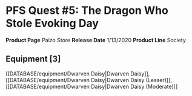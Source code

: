 ﻿---
id: '27'
name: PFS Quest 5. The Dragon Who Stole Evoking Day
rarity: Common
rus_type_level: null
source: null
trait: null
type: Source

---
# PFS Quest #5: The Dragon Who Stole Evoking Day

**Product Page** Paizo Store
**Release Date** 1/13/2020
**Product Line** Society

## Equipment [3]

[[DATABASE/equipment/Dwarven Daisy|Dwarven Daisy]], [[DATABASE/equipment/Dwarven Daisy|Dwarven Daisy (Lesser)]], [[DATABASE/equipment/Dwarven Daisy|Dwarven Daisy (Moderate)]]